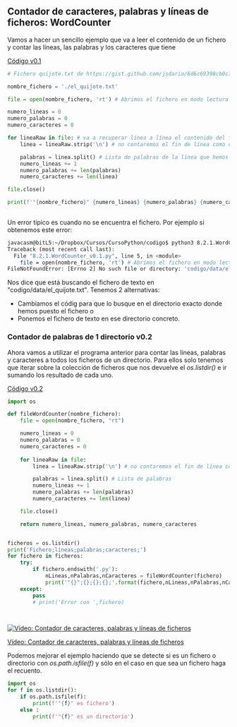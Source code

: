 ## Contador de caracteres, palabras y líneas de ficheros: WordCounter

Vamos a hacer un sencillo ejemplo que va a leer el contenido de un fichero y contar las líneas, las palabras y los caracteres que tiene

[Código v0.1](https://raw.githubusercontent.com/javacasm/CursoPython/master/codigo/8.2.1.WordCounter_v0.1.py)

```python
# Fichero quijote.txt de https://gist.github.com/jsdario/6d6c69398cb0c73111e49f1218960f79

nombre_fichero = './el_quijote.txt'

file = open(nombre_fichero, 'rt') # Abrimos el fichero en modo lectura de texto

numero_lineas = 0
numero_palabras = 0
numero_caracteres = 0

for lineaRaw in file: # va a recuperar línea a línea el contenido del fichero
    linea = lineaRaw.strip('\n') # no contaremos el fin de línea como caracter 

    palabras = linea.split() # Lista de palabras de la línea que hemos leído
    numero_lineas += 1
    numero_palabras += len(palabras) 
    numero_caracteres += len(linea)

file.close()

print(f'"{nombre_fichero}" {numero_lineas} {numero_palabras} {numero_caracteres}')
    
```


Un error típico es cuando no se encuentra el fichero. Por ejemplo si obtenemos este error:

```sh
javacasm@bitL5:~/Dropbox/Cursos/CursoPython/codigo$ python3 8.2.1.WordCounter_v0.1.py 
Traceback (most recent call last):
  File "8.2.1.WordCounter_v0.1.py", line 5, in <module>
    file = open(nombre_fichero, 'rt') # Abrimos el fichero en modo lectura de texto
FileNotFoundError: [Errno 2] No such file or directory: 'codigo/data/el_quijote.txt'
```

Nos dice que está buscando el fichero de texto en "codigo/data/el_quijote.txt". Tenemos 2 alternativas:

* Cambiamos el códig para que lo busque en el directorio exacto donde hemos puesto el fichero o 
* Ponemos el fichero de texto en ese directorio concreto.

### Contador de palabras de 1 directorio v0.2

Ahora vamos a utilizar el programa anterior para contar las líneas, palabras y  caracteres a todos los ficheros de un directorio. Para ellos solo tenemos que iterar sobre la colección de ficheros que nos devuelve el *os.listdir()* e ir sumando los resultado de cada uno.


[Código v0.2](https://raw.githubusercontent.com/javacasm/CursoPython/master/codigo/8.2.1.WordCounter_v0.2.py)

```python
import os 

def fileWordCounter(nombre_fichero):
    file = open(nombre_fichero, "rt")

    numero_lineas = 0
    numero_palabras = 0
    numero_caracteres = 0
    
    for lineaRaw in file:
        linea = lineaRaw.strip('\n') # no contaremos el fin de línea como caracter 

        palabras = linea.split() # Lista de palabras
        numero_lineas += 1
        numero_palabras += len(palabras)
        numero_caracteres += len(linea)

    file.close()

    return numero_lineas, numero_palabras, numero_caracteres


ficheros = os.listdir() 
print('Fichero;líneas;palabras;caracteres;')
for fichero in ficheros:
    try:
        if fichero.endswith('.py'):
            nLineas,nPalabras,nCaracteres = fileWordCounter(fichero)
            print('"{}";{};{};{};'.format(fichero,nLineas,nPalabras,nCaracteres ))
    except:
        pass
        # print('Error con ',fichero)

    
```


[![Vídeo:  Contador de caracteres, palabras y líneas de ficheros ](https://img.youtube.com/vi/oYSdCI3WSy4/0.jpg)](https://drive.google.com/file/d/1P_L6m7pS6D_HiLpnDnq7KqdTdfSH1Neh/view?usp=sharing)

[Vídeo:  Contador de caracteres, palabras y líneas de ficheros](https://drive.google.com/file/d/1P_L6m7pS6D_HiLpnDnq7KqdTdfSH1Neh/view?usp=sharing)

Podemos mejorar el ejemplo haciendo que se detecte si es un fichero o directorio con *os.path.isfile(f)* y sólo en el caso en que sea un fichero haga el recuento. 

```python
import os
for f in os.listdir():
    if os.path.isfile(f): 
        print(f'"{f}" es fichero')
    else : 
        print(f'"{f}" es un directorio')
```

